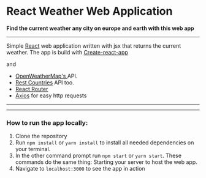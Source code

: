 # React Weather Web Application
**Find the current weather any city on europe and earth with this web app**

-------------

Simple [React](https://facebook.github.io/react/) web application written with jsx that returns the current weather. The app is build with [Create-react-app](https://github.com/facebookincubator/create-react-app) 

and 

* [OpenWeatherMap's ](http://openweathermap.org/) API.
* [Rest Countries](https://restcountries.eu/) API too.
* [React Router](https://github.com/reactjs/react-router)
* [Axios](https://github.com/mzabriskie/axios) for easy http requests

-------------

-------------

### How to run the app locally:

1. Clone the repository
2. Run ```npm install``` or ```yarn install```  to install all needed dependencies on your terminal.
3. In the other command prompt run ```npm start``` or ```yarn start```. These commands do the same thing: Starting your server to host the web app.
4. Navigate to ```localhost:3000``` to see the app in action

